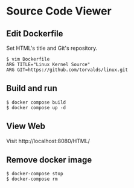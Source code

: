 # Source Code Viewer

## Edit Dockerfile 

Set HTML's title and Git's repository.
```
$ vim Dockerfile
ARG TITLE="Linux Kernel Source"
ARG GIT=https://github.com/torvalds/linux.git
```

## Build and run

```
$ docker compose build
$ docker compose up -d
```

## View Web 

Visit http://localhost:8080/HTML/

## Remove docker image

```
$ docker-compose stop
$ docker-compose rm
```
